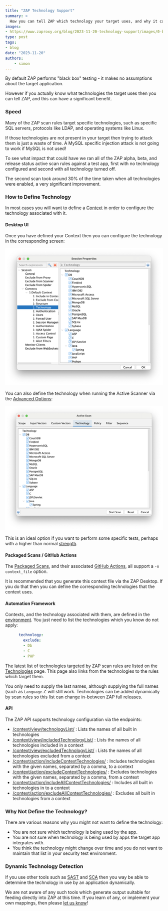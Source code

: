```yaml
---
title: "ZAP Technology Support"
summary: >
  How you can tell ZAP which technology your target uses, and why it can be a really good idea. 
images:
- https://www.zaproxy.org/blog/2023-11-20-technology-support/images/0-blog-tech-social.png
type: post
tags:
- blog
date: "2023-11-20"
authors: 
    - simon
---
```


By default ZAP performs "black box" testing - it makes no assumptions about the target application.

However if you actually know what technologies the target uses then you can tell ZAP, and this can have a significant benefit.

### Speed

Many of the ZAP scan rules target specific technologies, such as specific SQL servers, protocols like LDAP, and operating systems like Linux.

If those technologies are not present in your target then trying to attack them is just a waste of time. A MySQL specific injection attack is not going to work if MySQL is not used!

To see what impact that could have we ran all of the ZAP alpha, beta, and release status active scan rules against a test app, first with no technology configured and second with all technology turned off.

The second scan took around 30% of the time taken when all technologies were enabled, a very significant improvement.

### How to Define Technology

In most cases you will want to define a [Context](/docs/desktop/start/features/contexts/) in order to configure the technology associated with it.

#### Desktop UI

Once you have defined your Context then you can configure the technology in the corresponding screen:

![Context Technology Panel](images/gui-context-tech.png)


You can also define the technology when running the Active Scanner via the [Advanced Options](/docs/desktop/ui/dialogs/advascan/#technology):

![Active Scan Technology Panel](images/gui-ascan-tech.png)

This is an ideal option if you want to perform some specific tests, perhaps with a higher than normal [strength](/docs/desktop/ui/dialogs/scanpolicy/#strength).

#### Packaged Scans / GitHub Actions

The [Packaged Scans](/docs/docker/), and their associated [GitHub Actions](https://github.com/marketplace?query=zap&verification=verified_creator), all support a `-n context_file` option.

It is recommended that you generate this context file via the ZAP Desktop. If you do that then you can define the corresponding technologies that the context uses.

#### Automation Framework

Contexts, and the technology associated with them, are defined in the [environment](/docs/desktop/addons/automation-framework/environment/). You just need to list the technologies which you know do not apply:

```yaml
      technology:
        exclude:
        - Db
        - C
        - PHP	
```

The latest list of technologies targeted by ZAP scan rules are listed on the [Technologies](/techtags/) page. This page also links from the technologies to the rules which target them.


You only need to supply the last names, although supplying the full names (such as `Language.C` will still work.
Technologies can be added dynamically by scan rules so this list can change in-between ZAP full releases.

#### API

The ZAP API supports technology configuration via the endpoints:

* [/context/view/technologyList/](/docs/api/#contextviewtechnologylist) : Lists the names of all built in technologies
* [/context/view/includedTechnologyList/](/docs/api/#contextviewincludedtechnologylist) : Lists the names of all technologies included in a context
* [/context/view/excludedTechnologyList/](/docs/api/#contextviewexcludedtechnologylist) : Lists the names of all technologies excluded from a context
* [/context/action/includeContextTechnologies/](/docs/api/#contextactionincludecontexttechnologies) : Includes technologies with the given names, separated by a comma, to a context
* [/context/action/excludeContextTechnologies/](/docs/api/#contextactionexcludecontexttechnologies) : Excludes technologies with the given names, separated by a comma, from a context
* [/context/action/includeAllContextTechnologies/](/docs/api/#contextactionincludeallcontexttechnologies) : Includes all built in technologies in to a context
* [/context/action/excludeAllContextTechnologies/](/docs/api/#contextactionexcludeallcontexttechnologies) : Excludes all built in technologies from a context

### Why Not Define the Technology?

There are various reasons why you might not want to define the technology:

* You are not sure which technology is being used by the app.
* You are not sure when technology is being used by apps the target app integrates with.
* You think the technology might change over time and you do not want to maintain that list in your security test environment.

### Dynamic Technology Detection

If you use other tools such as [SAST](https://owasp.org/www-community/Source_Code_Analysis_Tools) and [SCA](https://owasp.org/www-community/Component_Analysis) then you way be able to determine the technology in use by an application dynamically.

We are not aware of any such tools which generate output suitable for feeding directly into ZAP at this time.
If you learn of any, or implement your own mappings, then please [let us know](https://groups.google.com/group/zaproxy-users)!